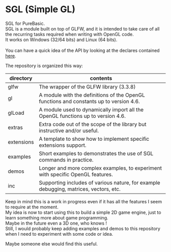 # SGL (Simple GL)
SGL for PureBasic.<br>
SGL is a module built on top of GLFW, and it is intended to take care of all the recurring tasks required when writing with OpenGL code.<br>
It works on Windows (32/64 bits) and Linux (64 bits).<br>
<br>
You can have a quick idea of the API by looking at the declares contained [here](https://github.com/spettroscopio/SGL/blob/main/sgl.pbi).

The repository is organized this way:

| directory | contents |
| ------ | ------ |
| glfw | The wrapper of the GLFW library (3.3.8)|
| gl | A module with the definitions of the OpenGL functions and constants up to version 4.6. |
| glLoad | A module used to dynamically import all the OpenGL functions up to version 4.6.  |
| extras | Extra code out of the scope of the library but instructive and/or useful. |
| extensions | A template to show how to implement specific extensions support. |
| examples | Short examples to demonstrates the use of SGL commands in practice. |
| demos | Longer and more complex examples, to experiment with specific OpenGL features. |
| inc | Supporting includes of various nature, for example debugging, matrices, vectors, etc. |

Keep in mind this is a work in progress even if it has all the features I seem to require at the moment.<br>
My idea is now to start using this to build a simple 2D game engine, just to learn something more about game programming.<br>
Maybe in the future even a 3D one, who knows !<br>
Still, I would probably keep adding examples and demos to this repository when I need to experiment with some code or idea.<br>

Maybe someone else would find this useful.
